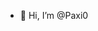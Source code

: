 - 👋 Hi, I’m @Paxi0


<!---
Paxi0/Paxi0 is a ✨ special ✨ repository because its `README.md` (this file) appears on your GitHub profile.
You can click the Preview link to take a look at your changes.
--->
